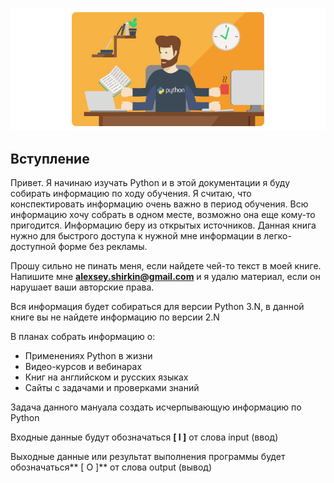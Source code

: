 ![](/assets/2.jpg)

## Вступление

Привет. Я начинаю изучать Python и в этой документации я буду собирать информацию по ходу обучения. Я считаю, что конспектировать информацию очень важно в период обучения. Всю информацию хочу собрать в одном месте, возможно она еще кому-то пригодится. Информацию беру из открытых источников. Данная книга нужно для быстрого доступа к нужной мне информации в легко-доступной форме без рекламы.

Прошу сильно не пинать меня, если найдете чей-то текст в моей книге. Напишите мне **alexsey.shirkin@gmail.com** и я удалю материал, если он нарушает ваши авторские права.

Вся информация будет собираться для версии Python 3.N, в данной книге вы не найдете информацию по версии 2.N

В планах собрать информацию о:

* Применениях Python в жизни
* Видео-курсов и вебинарах
* Книг на английском и русских языках
* Сайты с задачами и проверками знаний

Задача данного мануала создать исчерпывающую информацию по Python

Входные данные будут обозначаться **\[ I \]** от слова input \(ввод\)

Выходные данные или результат выполнения программы будет обозначаться** \[ O \]** от слова output \(вывод\)

